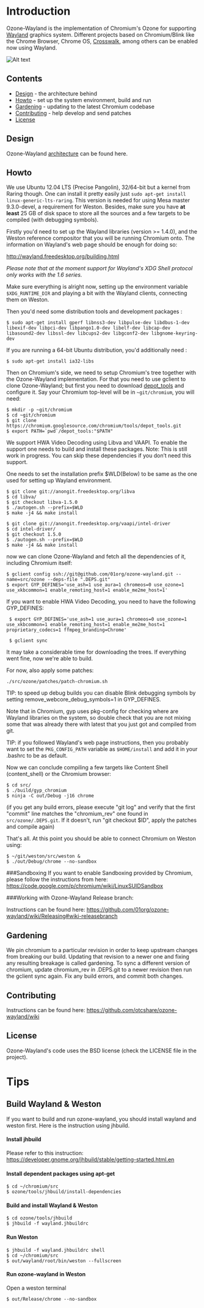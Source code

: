 # Introduction

Ozone-Wayland is the implementation of Chromium's Ozone for supporting [Wayland](http://wayland.freedesktop.org/) graphics system. Different projects based on Chromium/Blink like the Chrome Browser, Chrome OS, [Crosswalk](https://crosswalk-project.org/), among others can be enabled now using Wayland.

![Alt text](https://raw.github.com/tiagovignatti/misc/master/chromium-2013-06-07-small.png "Content Shell running on Weston")

## Contents

  - [Design](#design) - the architecture behind
  - [Howto](#howto) - set up the system environment, build and run
  - [Gardening](#gardening) - updating to the latest Chromium codebase
  - [Contributing](#contributing) - help develop and send patches
  - [License](#license)

## Design

Ozone-Wayland [architecture](https://docs.google.com/document/d/118Cmq_dedHOr4jfyVeE4jBhV7hXzhnaVCqegNMGano0/) can be found here.

## Howto

We use Ubuntu 12.04 LTS (Precise Pangolin), 32/64-bit but a kernel from Raring though. One can install it pretty easily just
`sudo apt-get install linux-generic-lts-raring`. This version is needed for using Mesa master 9.3.0-devel, a requirement for Weston. Besides, make sure you have **at least** 25 GB of disk space to store all the sources and a few targets to be compiled (with debugging symbols).

Firstly you'd need to set up the Wayland libraries (version >= 1.4.0), and the Weston reference compositor that you will be running Chromium onto. The information on Wayland's web page should be enough for doing so:

http://wayland.freedesktop.org/building.html

_Please note that at the moment support for Wayland's XDG Shell protocol only works with the 1.6 series._

Make sure everything is alright now, setting up the environment variable `$XDG_RUNTIME_DIR` and playing a bit with the Wayland clients, connecting them on Weston.

Then you'd need some distribution tools and development packages :

  ```
  $ sudo apt-get install gperf libnss3-dev libpulse-dev libdbus-1-dev libexif-dev libpci-dev libpango1.0-dev libelf-dev libcap-dev libasound2-dev libssl-dev libcups2-dev libgconf2-dev libgnome-keyring-dev
  ```

If you are running a 64-bit Ubuntu distribution, you'd additionally need :

  ```
  $ sudo apt-get install ia32-libs
  ```

Then on Chromium's side, we need to setup Chromium's tree together with the
Ozone-Wayland implementation. For that you need to use gclient to clone
Ozone-Wayland; but first you need to download
[depot\_tools](http://dev.chromium.org/developers/how-tos/install-depot-tools)
and configure it. Say your Chromium top-level will be in `~git/chromium`, you will
need:

  ```
  $ mkdir -p ~git/chromium
  $ cd ~git/chromium
  $ git clone https://chromium.googlesource.com/chromium/tools/depot_tools.git
  $ export PATH=`pwd`/depot_tools:"$PATH"
  ```

We support HWA Video Decoding using Libva and VAAPI. To enable the support one needs to build
and install these packages. Note: This is still work in progress. You can skip these dependencies if
you don’t need this support.

One needs to set the installation prefix $WLD(Below)  to be same as the one used for setting up Wayland environment.
  ```
  $ git clone git://anongit.freedesktop.org/libva
  $ cd libva/
  $ git checkout libva-1.5.0
  $ ./autogen.sh --prefix=$WLD
  $ make -j4 && make install
  ```
  ```
  $ git clone git://anongit.freedesktop.org/vaapi/intel-driver
  $ cd intel-driver/
  $ git checkout 1.5.0
  $ ./autogen.sh --prefix=$WLD
  $ make -j4 && make install
  ```
now we can clone Ozone-Wayland and fetch all the dependencies of it, including Chromium itself:

  ```
  $ gclient config ssh://git@github.com/01org/ozone-wayland.git --name=src/ozone --deps-file ".DEPS.git"
  $ export GYP_DEFINES='use_ash=1 use_aura=1 chromeos=0 use_ozone=1 use_xkbcommon=1 enable_remoting_host=1 enable_me2me_host=1' 
  ```
  If you want to enable HWA Video Decoding, you need to have the following GYP_DEFINES:
  ```
   $ export GYP_DEFINES='use_ash=1 use_aura=1 chromeos=0 use_ozone=1 use_xkbcommon=1 enable_remoting_host=1 enable_me2me_host=1 proprietary_codecs=1 ffmpeg_branding=Chrome'
   ```
  ```
   $ gclient sync 
   ```
It may take a considerable time for downloading the trees. If everything went
fine, now we're able to build.

For now, also apply some patches:

  ```
  ./src/ozone/patches/patch-chromium.sh
  ```

TIP: to speed up debug builds you can disable Blink debugging symbols by setting remove_webcore_debug_symbols=1 in GYP_DEFINES.

Note that in Chromium, gyp uses pkg-config for checking where are Wayland libraries on the system, so double check that you are not mixing some that was already there with latest that you just got and compiled from git.

TIP: if you followed Wayland's web page instructions, then you probably want to set the `PKG_CONFIG_PATH` variable as `$HOME/install` and add it in your .bashrc to be as default.

Now we can conclude compiling a few targets like Content Shell (content_shell) or the Chromium browser:

  ```
  $ cd src/
  $ ./build/gyp_chromium
  $ ninja -C out/Debug -j16 chrome
  ```
(if you get any build errors, please execute "git log" and verify that the first "commit" line matches the "chromium_rev" one found in `src/ozone/.DEPS.git`. If it doesn't, run "git checkout $ID", apply the patches and compile again)

That's all. At this point you should be able to connect Chromium on Weston using:

  ```
  $ ~/git/weston/src/weston &
  $ ./out/Debug/chrome --no-sandbox
  ```
###Sandboxing
If you want to enable Sandboxing provided by Chromium, please follow the instructions from here:
https://code.google.com/p/chromium/wiki/LinuxSUIDSandbox

###Working with Ozone-Wayland Release branch:

Instructions can be found here: https://github.com/01org/ozone-wayland/wiki/Releasing#wiki-releasebranch

## Gardening

We pin chromium to a particular revision in order to keep upstream changes from
breaking our build. Updating that revision to a newer one and fixing any
resulting breakage is called gardening. To sync a different version of chromium,
update chromium_rev in .DEPS.git to a newer revision then run the gclient sync
again. Fix any build errors, and commit both changes.

## Contributing

Instructions can be found here: https://github.com/otcshare/ozone-wayland/wiki

## License

Ozone-Wayland's code uses the BSD license (check the LICENSE file in the project).

# Tips
## Build Wayland & Weston
If you want to build and run ozone-wayland, you should install wayland and weston first.
Here is the instruction using jhbuild.

#### Install jhbuild
Please refer to this instruction: https://developer.gnome.org/jhbuild/stable/getting-started.html.en

#### Install dependent packages using apt-get
```
$ cd ~/chromium/src
$ ozone/tools/jhbuild/install-dependencies
```
#### Build and install Wayland & Weston
```
$ cd ozone/tools/jhbuild
$ jhbuild -f wayland.jhbuildrc
```
#### Run Weston
```
$ jhbuild -f wayland.jhbuildrc shell
$ cd ~/chromium/src
$ out/wayland/root/bin/weston --fullscreen
```
#### Run ozone-wayland in Weston
Open a weston terminal
```
$ out/Release/chrome --no-sandbox
```
